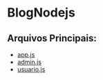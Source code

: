 # BlogNodejs

## Arquivos Principais:
  - [app.js](https://github.com/FelipeColona/BlogNodejs/blob/master/app.js)
  - [admin.js](https://github.com/FelipeColona/BlogNodejs/blob/master/routes/admin.js)
  - [usuario.js](https://github.com/FelipeColona/BlogNodejs/blob/master/routes/usuario.js)
